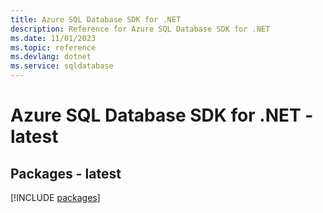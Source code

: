 ```yaml
---
title: Azure SQL Database SDK for .NET
description: Reference for Azure SQL Database SDK for .NET
ms.date: 11/01/2023
ms.topic: reference
ms.devlang: dotnet
ms.service: sqldatabase
---
```

# Azure SQL Database SDK for .NET - latest
## Packages - latest
[!INCLUDE [packages](sql-database-index.md)]